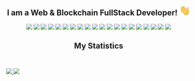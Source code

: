 <div align="center">
<h2> I am a Web & Blockchain FullStack Developer! <img src="https://github.com/ABSphreak/ABSphreak/blob/master/gifs/Hi.gif" width="30px"></h2>
</div>

<div align="center">


<p>
<div align="center">
  <img src="https://img.shields.io/badge/-HTML-c58545?style=for-the-badge&logo=html5&logoColor=c58545&labelColor=282828">
  <img src="https://img.shields.io/badge/-CSS-d1a01f?style=for-the-badge&logo=css3&logoColor=d1a01f&labelColor=282828">
  <img src="https://img.shields.io/badge/-Python-98b982?style=for-the-badge&logo=python&logoColor=98b982&labelColor=282828">
  <img src="https://img.shields.io/badge/-React-7fdb79?style=for-the-badge&logo=react&logoColor=7fdb79&labelColor=282828">
  <img src="https://img.shields.io/badge/-TypeScript-f6ff65?style=for-the-badge&logo=typescript&logoColor=f6ff65&labelColor=282828">
  <img src="https://img.shields.io/badge/-VueJS-79dba0?style=for-the-badge&logo=vue.js&logoColor=79dba0&labelColor=282828">
  <img src="https://img.shields.io/badge/-NodeJS-79dbb7?style=for-the-badge&logo=node.js&logoColor=79dbb7&labelColor=282828">
  <img src="https://img.shields.io/badge/-Web3JS-79b7db?style=for-the-badge&logo=web3.js&logoColor=79b7db&labelColor=282828">
  <img src="https://img.shields.io/badge/-jQuery-8479db?style=for-the-badge&logo=jquery&logoColor=8479db&labelColor=282828">
  <img src="https://img.shields.io/badge/-AngularJS-cc79db?style=for-the-badge&logo=angularjs&logoColor=cc79db&labelColor=282828">
  <img src="https://img.shields.io/badge/-Java-db79af?style=for-the-badge&logo=java&logoColor=db79af&labelColor=282828">
  <img src="https://img.shields.io/badge/-C-ff657a?style=for-the-badge&logo=c&logoColor=ff657a&labelColor=282828">
  <img src="https://img.shields.io/badge/-MySQL-65ffdb?style=for-the-badge&logo=mysql&logoColor=65ffdb&labelColor=282828">
  <img src="https://img.shields.io/badge/-PostgreSQL-8479db?style=for-the-badge&logo=postgresql&logoColor=8479db&labelColor=282828">
  <img src="https://img.shields.io/badge/-MongoDB-65b8ff?style=for-the-badge&logo=mongodb&logoColor=65b8ff&labelColor=282828">
  <img src="https://img.shields.io/badge/-Ethereum-7665ff?style=for-the-badge&logo=ethereum&logoColor=7665ff&labelColor=282828">
  <img src="https://img.shields.io/badge/-Bitcoin-79dbb7?style=for-the-badge&logo=bitcoin&logoColor=79dbb7&labelColor=282828">
  <img src="https://img.shields.io/badge/-Solidity-7fdb79?style=for-the-badge&logo=solidity&logoColor=7fdb79&labelColor=282828">
  <img src="https://img.shields.io/badge/-rust-79b7db?style=for-the-badge&logo=rust&logoColor=79b7db&labelColor=282828">
  <img src="https://img.shields.io/badge/-Go-92ff65?style=for-the-badge&logo=go&logoColor=92ff65&labelColor=282828">
</div>
</p>



## My Statistics

<br/>
<p align="left">
  <a href="https://abhigyantrips.dev/">
  <img width="49.5%" src="https://github-readme-stats.vercel.app/api?username=NAJI2329&show_icons=true&theme=gruvbox&hide_border=true" />
    <img width="49.5%" src="https://github-readme-streak-stats.herokuapp.com/?user=NAJI2329&theme=gruvbox&hide_border=true" />
  </a>
</p>
<br>

</div>

